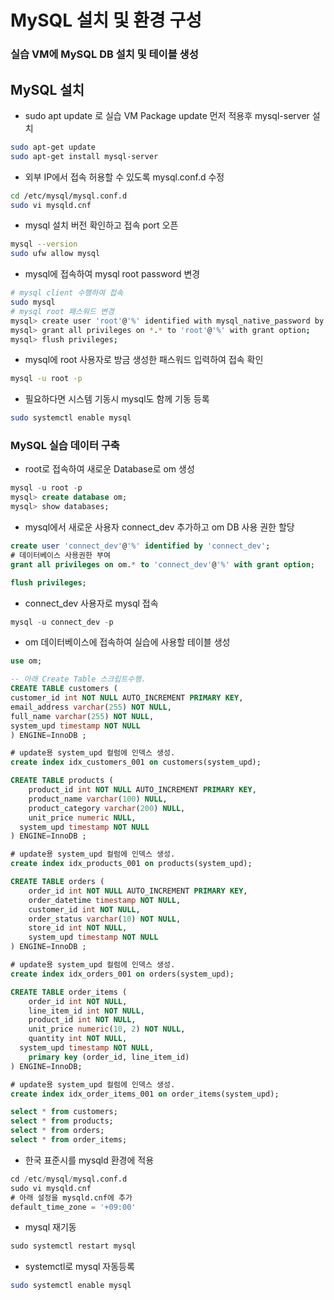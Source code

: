 # MySQL 설치 및 환경 구성

### 실습 VM에 MySQL DB 설치 및 테이블 생성

## MySQL 설치

- sudo apt update 로 실습 VM Package update 먼저 적용후 mysql-server 설치

```bash
sudo apt-get update
sudo apt-get install mysql-server
```

- 외부 IP에서 접속 허용할 수 있도록 mysql.conf.d 수정

```bash
cd /etc/mysql/mysql.conf.d
sudo vi mysqld.cnf
```

- mysql 설치 버전 확인하고 접속 port 오픈

```bash
mysql --version
sudo ufw allow mysql
```

- mysql에 접속하여 mysql root password 변경

```bash
# mysql client 수행하여 접속
sudo mysql
# mysql root 패스워드 변경
mysql> create user 'root'@'%' identified with mysql_native_password by 'root';
mysql> grant all privileges on *.* to 'root'@'%' with grant option;
mysql> flush privileges;
```

- mysql에 root 사용자로 방금 생성한 패스워드 입력하여 접속 확인

```bash
mysql -u root -p
```

- 필요하다면 시스템 기동시 mysql도 함께 기동 등록

```bash
sudo systemctl enable mysql
```

### MySQL 실습 데이터 구축

- root로 접속하여 새로운 Database로 om 생성

```sql
mysql -u root -p
mysql> create database om;
mysql> show databases;
```

- mysql에서 새로운 사용자 connect_dev 추가하고 om DB 사용 권한 할당

```sql
create user 'connect_dev'@'%' identified by 'connect_dev';
# 데이터베이스 사용권한 부여
grant all privileges on om.* to 'connect_dev'@'%' with grant option;

flush privileges;
```

- connect_dev 사용자로 mysql 접속

```sql
mysql -u connect_dev -p 
```

- om 데이터베이스에 접속하여 실습에 사용할 테이블 생성

```sql
use om;

-- 아래 Create Table 스크립트수행.
CREATE TABLE customers (
customer_id int NOT NULL AUTO_INCREMENT PRIMARY KEY,
email_address varchar(255) NOT NULL,
full_name varchar(255) NOT NULL,
system_upd timestamp NOT NULL
) ENGINE=InnoDB ;

# update용 system_upd 컬럼에 인덱스 생성. 
create index idx_customers_001 on customers(system_upd);

CREATE TABLE products (
	product_id int NOT NULL AUTO_INCREMENT PRIMARY KEY,
	product_name varchar(100) NULL,
	product_category varchar(200) NULL,
	unit_price numeric NULL,
  system_upd timestamp NOT NULL
) ENGINE=InnoDB ;

# update용 system_upd 컬럼에 인덱스 생성. 
create index idx_products_001 on products(system_upd);

CREATE TABLE orders (
	order_id int NOT NULL AUTO_INCREMENT PRIMARY KEY,
	order_datetime timestamp NOT NULL,
	customer_id int NOT NULL,
	order_status varchar(10) NOT NULL,
	store_id int NOT NULL,
	system_upd timestamp NOT NULL
) ENGINE=InnoDB ;

# update용 system_upd 컬럼에 인덱스 생성. 
create index idx_orders_001 on orders(system_upd);

CREATE TABLE order_items (
	order_id int NOT NULL,
	line_item_id int NOT NULL,
	product_id int NOT NULL,
	unit_price numeric(10, 2) NOT NULL,
	quantity int NOT NULL,
  system_upd timestamp NOT NULL,
	primary key (order_id, line_item_id)
) ENGINE=InnoDB;

# update용 system_upd 컬럼에 인덱스 생성. 
create index idx_order_items_001 on order_items(system_upd);

select * from customers;
select * from products;
select * from orders;
select * from order_items;
```

- 한국 표준시를 mysqld 환경에 적용

```sql
cd /etc/mysql/mysql.conf.d
sudo vi mysqld.cnf
# 아래 설정을 mysqld.cnf에 추가
default_time_zone = '+09:00'
```

- mysql 재기동

```sql
sudo systemctl restart mysql
```

- systemctl로 mysql 자동등록

```bash
sudo systemctl enable mysql
```